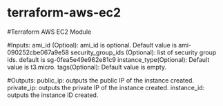 # terraform-aws-ec2

#Terraform AWS EC2 Module

#Inputs:
ami_id (Optioal): ami_id is optional. Default value is ami-090252cbe067a9e58
security_group_ids (Optional): list of security group ids. default is sg-0fea5e49e962e81c9
instance_type(Optional): Default value is t3.micro.
tags(Optional): Default value is empty.

#Outputs:
public_ip: outputs the public IP of the instance created.
private_ip: outputs the private IP of the instance created.
instance_id: outputs the instance ID created.